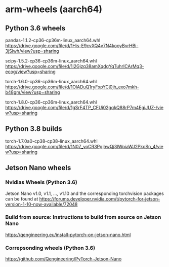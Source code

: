 # arm-wheels (aarch64)

## Python 3.6 wheels

pandas-1.1.2-cp36-cp36m-linux_aarch64.whl
https://drive.google.com/file/d/1His-E9cvXQ4v7N4kooyBvrHBi-3jSiwh/view?usp=sharing

scipy-1.5.2-cp36-cp36m-linux_aarch64.whl
https://drive.google.com/file/d/1I2Gjzq38amXqdgYqTuhrICArMq3-ecog/view?usp=sharing

torch-1.6.0-cp36-cp36m-linux_aarch64.whl
https://drive.google.com/file/d/1OlADuQ1ryFxpYCj0jh_exo7mkh-b48gm/view?usp=sharing

torch-1.8.0-cp36-cp36m-linux_aarch64.whl
https://drive.google.com/file/d/1gSrF4TP_CFUi02gqkQ88rP7m4EgiJUZ-/view?usp=sharing



## Python 3.8 builds

torch-1.7.0a0-cp38-cp38-linux_aarch64.whl
https://drive.google.com/file/d/1N0Z_yoCR3PgjhwQj3lWpiaWJ2PkoSn_4/view?usp=sharing


## Jetson Nano wheels

### Nvidias Wheels (Python 3.6)
Jetson Nano v1.0, v1.1, ..., v1.10 and the corresponding torchvision packages can be found at https://forums.developer.nvidia.com/t/pytorch-for-jetson-version-1-10-now-available/72048

### Build from source: Instructions to build from source on Jetson Nano 
https://qengineering.eu/install-pytorch-on-jetson-nano.html

### Correpsonding wheels (Python 3.6)
https://github.com/Qengineering/PyTorch-Jetson-Nano
